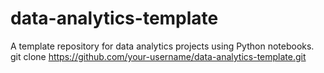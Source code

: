 # data-analytics-template
A template repository for data analytics projects using Python notebooks.
git clone https://github.com/your-username/data-analytics-template.git
